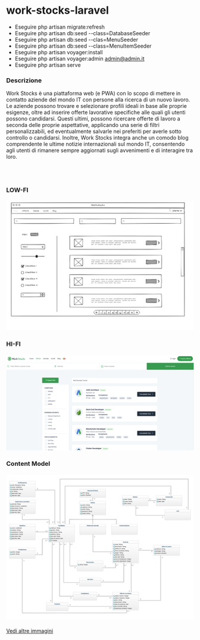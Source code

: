 # work-stocks-laravel
 
 * Eseguire php artisan migrate:refresh
 * Eseguire php artisan db:seed --class=DatabaseSeeder
 * Eseguire php artisan db:seed --clas=MenuSeeder
 * Eseguire php artisan db:seed --class=MenuItemSeeder
 * Eseguire php artisan voyager:install
 * Eseguire php artisan voyager:admin admin@admin.it
 * Eseguire php artisan serve
 
### Descrizione

Work Stocks è una piattaforma web (e PWA) con lo scopo di mettere in contatto aziende del mondo IT con persone alla ricerca di un nuovo lavoro.
Le aziende possono trovare e selezionare profili ideali in base alle proprie esigenze, oltre ad inserire offerte lavorative specifiche alle quali gli utenti possono candidarsi. Questi ultimi, possono ricercare offerte di lavoro a seconda delle proprie aspettative, applicando una serie di filtri personalizzabili, ed eventualmente salvarle nei preferiti per averle sotto controllo o candidarsi.
Inoltre, Work Stocks integra anche un comodo blog comprendente le ultime notizie internazionali sul mondo IT, consentendo agli utenti di rimanere sempre aggiornati sugli avvenimenti e di interagire tra loro.
 
 \
<br/>

### LOW-FI
#### ![Skeleton](<https://github.com/enrimon15/work-stocks-laravel/blob/main/docs/Ricerca_Offerte-Candidati-Aziende.png>)

### HI-FI
#### ![Demo_Image](<https://github.com/enrimon15/work-stocks-laravel/blob/main/docs/Lista_Offerte.png>)

### Content Model
#### ![Diagram](<https://github.com/enrimon15/work-stocks-laravel/blob/main/docs/content_model.svg>)

[Vedi altre immagini](https://github.com/enrimon15/work-stocks-laravel/tree/main/docs)
